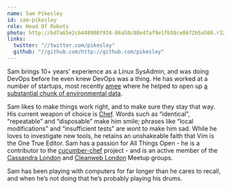 ```yaml
---
name: Sam Pikesley
id: sam-pikesley
role: Head Of Robots
photo: http://bd7a65e2cb448908f934-86a50c88e47af9e1fb58ce0672b5a500.r32.cf3.rackcdn.com/uploads/assets/9c/6a/529c6a3bd0d4622bf5000090/square_square_square_sam.jpg
links:
  twitter: "//twitter.com/pikesley"
  github: "//github.com/http://github.com/pikesley"
---
```


Sam brings 10+ years’ experience as a Linux SysAdmin, and was doing DevOps before he even knew DevOps was a thing. He has worked at a number of startups, most recently [amee](http://www.amee.com/) where he helped to open up [a substantial chunk of environmental data](https://github.com/AMEE/datasets).

Sam likes to make things work right, and to make sure they stay that way. His current weapon of choice is [Chef](http://www.opscode.com/chef/). Words such as “identical”, “repeatable” and “disposable” make him smile; phrases like “local modifications” and “insufficient tests” are wont to make him sad. While he loves to investigate new tools, he retains an unshakeable faith that Vim is the One True Editor. Sam has a passion for All Things Open - he is a contributor to the [cucumber-chef](https://github.com/pikesley/cucumber-chef) project - and is an active member of the [Cassandra London](http://www.meetup.com/Cassandra-London/) and [Cleanweb London](http://www.meetup.com/Cleanweb-London/) Meetup groups.

Sam has been playing with computers for far longer than he cares to recall, and when he’s not doing that he’s probably playing his drums.
